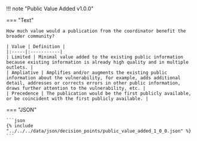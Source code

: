 <!-- This content is autogenerated by doctools.py. Do not Edit. -->
!!! note "Public Value Added v1.0.0"

=== "Text"

    How much value would a publication from the coordinator benefit the broader community?

    | Value | Definition |
    |:-----|:-----------|
    | Limited | Minimal value added to the existing public information because existing information is already high quality and in multiple outlets. |
    | Ampliative | Amplifies and/or augments the existing public information about the vulnerability, for example, adds additional detail, addresses or corrects errors in other public information, draws further attention to the vulnerability, etc. |
    | Precedence | The publication would be the first publicly available, or be coincident with the first publicly available. |
    
=== "JSON"

    ```json
    {% include "../../../data/json/decision_points/public_value_added_1_0_0.json" %}
    ```
